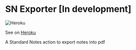 # SN Exporter [In development]

![Heroku](https://heroku-badge.herokuapp.com/?app=sn-exporter)

See on [Heroku](http://sn-exporter.herokuapp.com/)

A Standard Notes action to export notes into pdf
